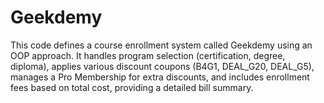 # Geekdemy
This code defines a course enrollment system called Geekdemy using an OOP approach. It handles program selection (certification, degree, diploma), applies various discount coupons (B4G1, DEAL_G20, DEAL_G5), manages a Pro Membership for extra discounts, and includes enrollment fees based on total cost, providing a detailed bill summary.
